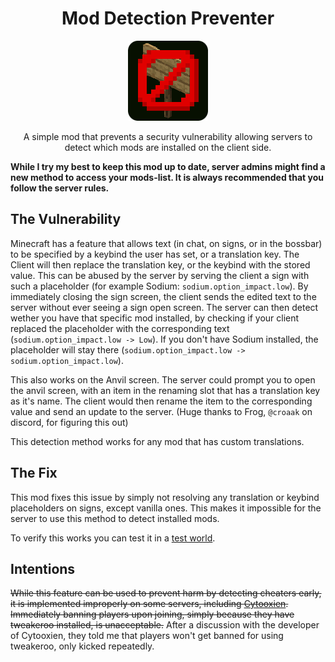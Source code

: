 <h1 style="text-align: center">Mod Detection Preventer</h1>

<p align="center">
<img src="src/main/resources/assets/moddetectionpreventer/icon.png">
</p>

<p style="text-align: center">A simple mod that prevents a security vulnerability allowing servers to detect which mods are installed on
the client side.</p>


**While I try my best to keep this mod up to date, server admins might find a new method to access your mods-list. It is always recommended that you follow the server rules.**

## The Vulnerability

Minecraft has a feature that allows text (in chat, on signs, or in the bossbar) to be specified by a keybind the user
has set, or a translation key. The Client will then replace the translation key, or the keybind with the stored value.
This can be abused by the server by serving the client a sign with such a placeholder (for example Sodium:
`sodium.option_impact.low`). By immediately closing the sign screen, the client sends the edited text to the server
without ever seeing a sign open screen. The server can then detect wether you have that specific mod installed, by
checking if your client replaced the placeholder with the corresponding text (`sodium.option_impact.low -> Low`). If
you don't have Sodium installed, the placeholder will stay there
(`sodium.option_impact.low -> sodium.option_impact.low`).

This also works on the Anvil screen. The server could prompt you to open the anvil screen, with an item in the
renaming slot that has a translation key as it's name. The client would then rename the item to the corresponding
value and send an update to the server. (Huge thanks to Frog, `@croaak` on discord, for figuring this out)

This detection method works for any mod that has custom translations.

## The Fix

This mod fixes this issue by simply not resolving any translation or keybind placeholders on signs, except vanilla
ones. This makes it impossible for the server to use this method to detect installed mods.

To verify this works you can test it in a [test world](https://github.com/JustAlittleWolf/ModDetectionPreventer/raw/1.20.4/testWorld.zip).

## Intentions

~~While this feature can be used to prevent harm by detecting cheaters early, it is implemented improperly on some
servers, including [Cytooxien](CytooxienDetectedMods.md). Immediately banning players upon joining, simply because they
have tweakeroo installed, is unacceptable.~~
After a discussion with the developer of Cytooxien, they told me that players won't get banned for using tweakeroo, only kicked repeatedly.
